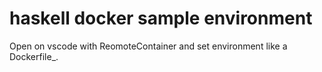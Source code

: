 # haskell docker sample environment

Open on vscode with ReomoteContainer
and set environment like a Dockerfile_.

